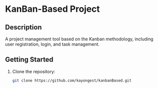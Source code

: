 # KanBan-Based Project

## Description
A project management tool based on the Kanban methodology, including user registration, login, and task management.

## Getting Started
1. Clone the repository:
   ```bash
   git clone https://github.com/kayongest/kanbanBased.git
